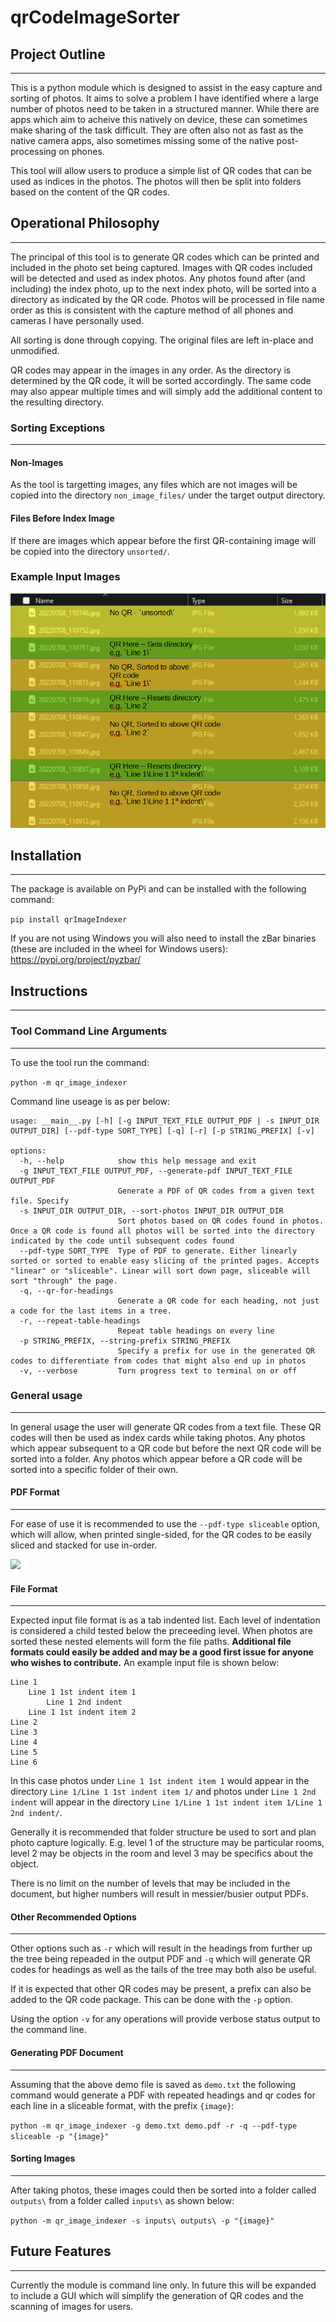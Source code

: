 # qrCodeImageSorter

## Project Outline
---

This is a python module which is designed to assist in the easy capture and sorting of photos. 
It aims to solve a problem I have identified where a large number of photos need to be taken 
in a structured manner. While there are apps which aim to acheive this natively on device, 
these can sometimes make sharing of the task difficult. They are often also not as fast as 
the native camera apps, also sometimes missing some of the native post-processing on phones.

This tool will allow users to produce a simple list of QR codes that can be used as indices 
in the photos. The photos will then be split into folders based on the content of the QR 
codes.

## Operational Philosophy
---

The principal of this tool is to generate QR codes which can be printed and included in the photo
set being captured. Images with QR codes included will be detected and used as index photos. Any
photos found after (and including) the index photo, up to the next index photo, will be sorted 
into a directory as indicated by the QR code. Photos will be processed in file name order as
this is consistent with the capture method of all phones and cameras I have personally used.

All sorting is done through copying. The original files are left in-place and unmodified.

QR codes may appear in the images in any order. As the directory is determined by the QR code,
it will be sorted accordingly. The same code may also appear multiple times and will simply add
the additional content to the resulting directory.

### Sorting Exceptions
---
#### Non-Images
As the tool is targetting images, any files which are not images will be copied into the
directory `non_image_files/` under the target output directory.
#### Files Before Index Image
If there are images which appear before the first QR-containing image will be copied into
the directory `unsorted/`.

### Example Input Images
![Example directory of input images](docs\images\example_sort.png)

## Installation
---

The package is available on PyPi and can be installed with the following command:

```pip install qrImageIndexer```

If you are not using Windows you will also need to install the zBar binaries (these are included
in the wheel for Windows users): https://pypi.org/project/pyzbar/

## Instructions
---

### Tool Command Line Arguments
---

To use the tool run the command:

```python -m qr_image_indexer```

Command line useage is as per below:
```
usage: __main__.py [-h] [-g INPUT_TEXT_FILE OUTPUT_PDF | -s INPUT_DIR OUTPUT_DIR] [--pdf-type SORT_TYPE] [-q] [-r] [-p STRING_PREFIX] [-v]

options:
  -h, --help            show this help message and exit
  -g INPUT_TEXT_FILE OUTPUT_PDF, --generate-pdf INPUT_TEXT_FILE OUTPUT_PDF
                        Generate a PDF of QR codes from a given text file. Specify
  -s INPUT_DIR OUTPUT_DIR, --sort-photos INPUT_DIR OUTPUT_DIR
                        Sort photos based on QR codes found in photos. Once a QR code is found all photos will be sorted into the directory indicated by the code until subsequent codes found
  --pdf-type SORT_TYPE  Type of PDF to generate. Either linearly sorted or sorted to enable easy slicing of the printed pages. Accepts "linear" or "sliceable". Linear will sort down page, sliceable will sort "through" the page.
  -q, --qr-for-headings
                        Generate a QR code for each heading, not just a code for the last items in a tree.
  -r, --repeat-table-headings
                        Repeat table headings on every line
  -p STRING_PREFIX, --string-prefix STRING_PREFIX
                        Specify a prefix for use in the generated QR codes to differentiate from codes that might also end up in photos
  -v, --verbose         Turn progress text to terminal on or off
```

### General usage
---

In general usage the user will generate QR codes from a text file. These QR codes will then be used as index cards while taking photos. Any photos
which appear subsequent to a QR code but before the next QR code will be sorted into a folder. Any photos which appear before a QR code will be sorted
 into a specific folder of their own.

#### PDF Format
---

For ease of use it is recommended to use the `--pdf-type sliceable` option, which will allow, when printed single-sided, for the QR codes to be easily sliced
and stacked for use in-order.

![](docs/images/example_linear_sliceable.png)

#### File Format
---

Expected input file format is as a tab indented list. Each level of indentation is considered a child tested below the preceeding level. When photos are sorted
these nested elements will form the file paths. **Additional file formats could easily be added
and may be a good first issue for anyone who wishes to contribute.** An example input file is shown below:

```
Line 1
    Line 1 1st indent item 1
        Line 1 2nd indent
    Line 1 1st indent item 2
Line 2
Line 3
Line 4
Line 5
Line 6
```

In this case photos under `Line 1 1st indent item 1` would appear in the directory `Line 1/Line 1 1st indent item 1/` and photos under `Line 1 2nd
indent` will appear in the directory `Line 1/Line 1 1st indent item 1/Line 1 2nd indent/`.

Generally it is recommended that folder structure be used to sort and plan photo capture logically. E.g. level 1 of the
structure may be particular rooms, level 2 may be objects in the room and level 3 may be specifics about the object.

There is no limit on the number of levels that may be included in the document, but higher numbers will result in messier/busier output PDFs.

#### Other Recommended Options
---

Other options such as `-r` which will result in the headings from further up the tree being repeaded in the output PDF and `-q` which will generate QR codes for headings as well as the tails of the tree may both also be useful.

If it is expected that other QR codes may be present, a prefix can also be added to the QR code package. This can be done with the `-p` option.

Using the option `-v` for any operations will provide verbose status output to the command line.

#### Generating PDF Document
---

Assuming that the above demo file is saved as `demo.txt` the following command would generate a PDF with repeated headings and qr codes for each line in a sliceable format, with the prefix `{image}`:

```python -m qr_image_indexer -g demo.txt demo.pdf -r -q --pdf-type sliceable -p "{image}"```

#### Sorting Images
---

After taking photos, these images could then be sorted into a folder called `outputs\` from a folder called `inputs\` as shown below:

```python -m qr_image_indexer -s inputs\ outputs\ -p "{image}"```

## Future Features
---

Currently the module is command line only. In future this will be expanded to include a GUI
which will simplify the generation of QR codes and the scanning of images for users.
